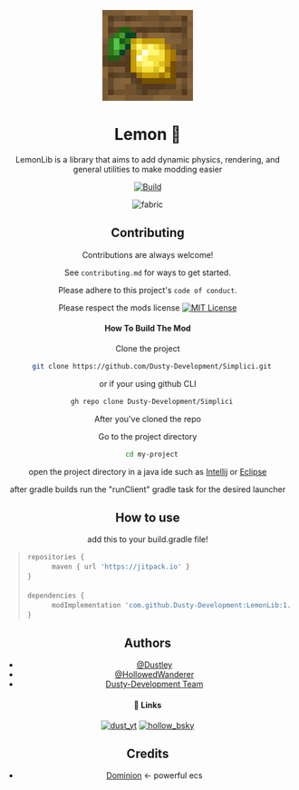 <center><div align="center">

![Logo-Recovered](src/main/resources/assets/lemon/icon.png)

# Lemon 🍋

LemonLib is a library that aims to add dynamic physics, rendering, and general utilities to make modding easier

[![Build](https://github.com/Dusty-Development/LemonLib/actions/workflows/build.yml/badge.svg)](https://github.com/Dusty-Development/Simplici/actions/workflows/build.yml)

<img alt="fabric" height="56" src="https://cdn.jsdelivr.net/npm/@intergrav/devins-badges@3/assets/cozy/supported/fabric_vector.svg">

## Contributing

Contributions are always welcome!

See `contributing.md` for ways to get started.

Please adhere to this project's `code of conduct`.

Please respect the mods license
[![MIT License](https://img.shields.io/badge/MIT-blue.svg)](https://www.apache.org/licenses/LICENSE-2.0)

#### How To Build The Mod

Clone the project

```bash
  git clone https://github.com/Dusty-Development/Simplici.git
```
or if your using github CLI
```bash
  gh repo clone Dusty-Development/Simplici
```

After you've cloned the repo

Go to the project directory

```bash
  cd my-project
```

open the project directory in a java ide such as [Intellij](https://www.jetbrains.com/idea/) or [Eclipse](https://eclipseide.org)

after gradle builds run the "runClient" gradle task for the desired launcher

## How to use
add this to your build.gradle file!

> <left><div align="left">
> ```gradle
> repositories {
>       maven { url 'https://jitpack.io' }
> }
> 
> dependencies {
>       modImplementation 'com.github.Dusty-Development:LemonLib:1.21.1-SNAPSHOT'
> }
> ```

## Authors

- [@Dustley](https://github.com/Dustley)
- [@HollowedWanderer](https://github.com/HollowedWanderer)
- [Dusty-Development Team](https://github.com/Dusty-Development/people)

#### 🔗 Links
[![dust_yt](https://img.shields.io/badge/Dustley-000?style=for-the-badge&logo=youtube&logoColor=red)](https://www.youtube.com/channel/UC6_mejtQMMNBCyeju8Z0NpA)
[![hollow_bsky](https://img.shields.io/badge/Hollowed-000?style=for-the-badge&logo=bluesky&logoColor=blue)](https://bsky.app/profile/hollowedwanderer.bsky.social)

## Credits

- [Dominion](https://github.com/dominion-dev/dominion-ecs-java) <- powerful ecs
